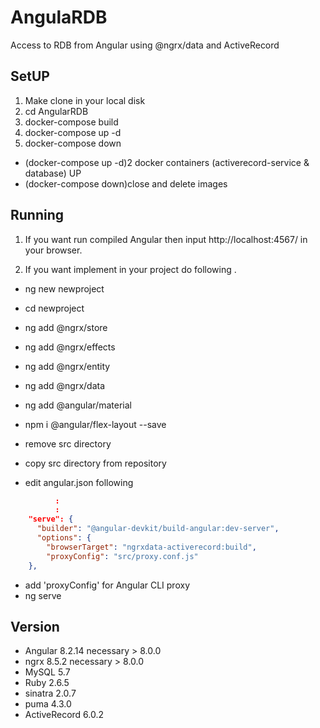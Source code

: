 # AngulaRDB
Access to RDB from Angular using @ngrx/data and ActiveRecord

## SetUP
1. Make clone  in your local disk
2. cd AngularRDB
3. docker-compose build
4. docker-compose up -d  
5. docker-compose down   

* (docker-compose up -d)2 docker containers (activerecord-service & database) UP
* (docker-compose down)close and delete images

## Running
1. If you want run compiled Angular then input http://localhost:4567/ in your browser.


2. If you want implement in your project do following .
- ng new newproject
- cd newproject
- ng add @ngrx/store
- ng add @ngrx/effects
- ng add @ngrx/entity
- ng add @ngrx/data
- ng add @angular/material
- npm i @angular/flex-layout --save

- remove src directory
- copy src directory from repository
- edit angular.json following

```Javascript:angular.json
          :
          :
    "serve": {
      "builder": "@angular-devkit/build-angular:dev-server",
      "options": {
        "browserTarget": "ngrxdata-activerecord:build",
        "proxyConfig": "src/proxy.conf.js" 
    },
```
- add 'proxyConfig' for Angular CLI proxy
- ng serve

## Version
- Angular  8.2.14 necessary > 8.0.0
- ngrx  8.5.2  necessary > 8.0.0
- MySQL 5.7
- Ruby 2.6.5
- sinatra 2.0.7
- puma 4.3.0
- ActiveRecord 6.0.2
